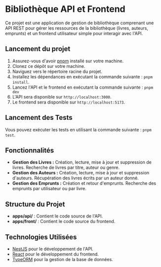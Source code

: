 # Bibliothèque API et Frontend

Ce projet est une application de gestion de bibliothèque comprenant une API REST pour gérer les ressources de la bibliothèque (livres, auteurs, emprunts) et un frontend utilisateur simple pour interagir avec l'API.

## Lancement du projet

1. Assurez-vous d'avoir [pnpm](https://pnpm.io/) installé sur votre machine.
2. Clonez ce dépôt sur votre machine.
3. Naviguez vers le répertoire racine du projet.
4. Installez les dépendances en exécutant la commande suivante : `pnpm install`.
5. Lancez l'API et le frontend en exécutant la commande suivante : `pnpm dev`
6. L'API sera disponible sur `http://localhost:3000`.
7. Le frontend sera disponible sur `http://localhost:5173`.

## Lancement des Tests

Vous pouvez exécuter les tests en utilisant la commande suivante : `pnpm test`.

## Fonctionnalités

- **Gestion des Livres :** Création, lecture, mise à jour et suppression de livres. Recherche de livres par titre, auteur ou genre.
- **Gestion des Auteurs :** Création, lecture, mise à jour et suppression d'auteurs. Récupération des livres écrits par un auteur donné.
- **Gestion des Emprunts :** Création et retour d'emprunts. Recherche des emprunts par utilisateur ou par livre.

## Structure du Projet

- **apps/api/** : Contient le code source de l'API.
- **apps/front/** : Contient le code source du frontend.

## Technologies Utilisées

- [NestJS](https://nestjs.com/) pour le développement de l'API.
- [React](https://reactjs.org/) pour le développement du frontend.
- [TypeORM](https://typeorm.io/) pour la gestion de la base de données.
